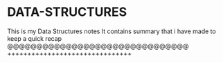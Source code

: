 # DATA-STRUCTURES
This is my Data Structures notes
It contains summary that i have made to keep a quick recap
@@@@@@@@@@@@@@@@@@@@@@@@@@@@@@@
+++++++++++++++++++++++++++++++



